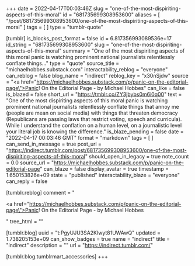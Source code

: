 +++
date = 2022-04-17T00:03:46Z
slug = "one-of-the-most-dispiriting-aspects-of-this-moral"
id = "681735699308953600"
aliases = [ "/post/681735699308953600/one-of-the-most-dispiriting-aspects-of-this-moral" ]
tags = [ ]
type = "tumblr-quote"

[tumblr]
is_blocks_post_format = false
id = 6.817356993089536e+17
id_string = "681735699308953600"
slug = "one-of-the-most-dispiriting-aspects-of-this-moral"
summary = "One of the most dispiriting aspects of this moral panic is watching prominent national journalists relentlessly conflate things..."
type = "quote"
source_title = "michaelhobbes.substack.com"
interactability_reblog = "everyone"
can_reblog = false
blog_name = "indirect"
reblog_key = "x30nSjdw"
source = "<a href=\"https://michaelhobbes.substack.com/p/panic-on-the-editorial-page\">Panic! On the Editorial Page - by Michael Hobbes</a>"
can_like = false
is_blazed = false
short_url = "https://tmblr.co/ZY3jbybs0m6i0q00"
text = "One of the most dispiriting aspects of this moral panic is watching prominent national journalists relentlessly conflate things that annoy me (people are mean on social media) with things that threaten democracy (Republicans are passing laws that restrict voting, speech and curricula). While I understand the conflation on a human level, on a journalistic level your literal job is knowing the difference."
is_blaze_pending = false
date = "2022-04-17 00:03:46 GMT"
format = "markdown"
tags = [ ]
can_send_in_message = true
post_url = "https://indirect.tumblr.com/post/681735699308953600/one-of-the-most-dispiriting-aspects-of-this-moral"
should_open_in_legacy = true
note_count = 0.0
source_url = "https://michaelhobbes.substack.com/p/panic-on-the-editorial-page"
can_blaze = false
display_avatar = true
timestamp = 1.650153826e+09
state = "published"
interactability_blaze = "everyone"
can_reply = false

[tumblr.reblog]
comment = "<p><a href=\"https://michaelhobbes.substack.com/p/panic-on-the-editorial-page\">Panic! On the Editorial Page - by Michael Hobbes</a></p>"
tree_html = ""

[tumblr.blog]
uuid = "t:PgyUJU3SA2Klwyt81UWAwQ"
updated = 1.738205153e+09
can_show_badges = true
name = "indirect"
title = "indirect"
description = ""
url = "https://indirect.tumblr.com/"

[tumblr.blog.tumblrmart_accessories]
+++
